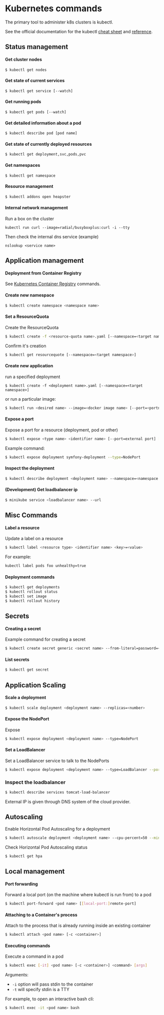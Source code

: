 # Kubernetes commands
The primary tool to administer k8s clusters is kubectl.

See the official documentation for the kubectl 
[cheat sheet](https://kubernetes.io/docs/reference/kubectl/cheatsheet/)
and 
[reference](https://kubernetes.io/docs/reference/).

## Status management
#### Get cluster nodes
```
$ kubectl get nodes
```

#### Get state of current services
```
$ kubectl get service [--watch]
```

#### Get running pods
```
$ kubectl get pods [--watch]
```

#### Get detailed information about a pod
```
$ kubectl describe pod [pod name]
```

#### Get state of currently deployed resources
```
$ kubectl get deployment,svc,pods,pvc
```

#### Get namespaces
```
$ kubectl get namespace
```

#### Resource management
```bash
$ kubectl addons open heapster
```

#### Internal network management
Run a box on the cluster
```
kubectl run curl --image=radial/busyboxplus:curl -i --tty
```
Then check the internal dns service (example)
```
nslookup <service name>
```

## Application management

#### Deployment from Container Registry

See [Kubernetes Container Registry](K8sContainerRegistry.md) commands.

#### Create new namespace
```bash
$ kubectl create namespace <namespace name>
```

#### Set a ResourceQuota
Create the ResourceQuota
```bash
$ kubectl create -f <resource-quota name>.yaml [--namespace=<target namespace>]
```
Confirm it's creation
```bash
$ kubectl get resourcequote [--namespace=<target namespace>]
```

#### Create new application
run a specified deployment
```
$ kubectl create -f <deployment name>.yaml [--namespace=<target namespace>]
```

or run a particular image:
```bash
$ kubectl run <desired name> --image=<docker image name> [--port=<portnumber>]
```

#### Expose a port
Expose a port for a resource (deployment, pod or other)
```bash
$ kubectl expose <type name> <identifier name> [--port=external port] [--target-port=container-port] [--type=service-type]
```
Example command:
```bash
$ kubectl expose deployment symfony-deployment --type=NodePort
```

#### Inspect the deployment
```bash
$ kubectl describe deployment <deployment name> --namespace=<namespace name>
```

#### (Development) Get loadbalancer ip
```bash
$ minikube service <loadbalancer name> --url
```

## Misc Commands

#### Label a resource
Update a label on a resource
```bash
$ kubectl label <resource type> <identifier name> <key>=<value>
```
For example:
```bash
kubectl label pods foo unhealthy=true
```

#### Deployment commands
```bash
$ kubectl get deployments
$ kubectl rollout status
$ kubectl set image
$ kubectl rollout history
```

## Secrets

#### Creating a secret
Example command for creating a secret
```bash
$ kubectl create secret generic <secret name> --from-literal=password=<somepassword>
```

#### List secrets
```bash
$ kubectl get secret
```


## Application Scaling

#### Scale a deployment
```bash
$ kubectl scale deployment <deployment name> --replicas=<number>
```

#### Expose the NodePort
Expose 
```bash
$ kubectl expose deployment <deployment name> --type=NodePort
```

#### Set a LoadBalancer
Set a LoadBalancer service to talk to the NodePorts
```bash
$ kubectl expose deployment <deployment name> --type=LoadBalancer --port=8080 --target-port=8080 --name <LoadBalancer service name>
```

### Inspect the loadbalancer
```bash
$ kubectl describe services tomcat-load-balancer
```
External IP is given through DNS system of the cloud provider.

## Autoscaling
Enable Horizontal Pod Autoscaling for a deployment
```bash
$ kubectl autoscale deployment <deployment name> --cpu-percent=50 --min=<min pods> --max=<max pods>
```

Check Horizontal Pod Autoscaling status
```bash
$ kubectl get hpa
```

## Local management

#### Port forwarding
Forward a local port (on the machine where kubectl is run from) to a pod
```bash
$ kubectl port-forward <pod name> [[local-port:]remote-port]
``` 

#### Attaching to a Container's process
Attach to the process that is already running inside an existing container
```bash
$ kubectl attach <pod name> [-c <container>]
```

#### Executing commands
Execute a command in a pod
```bash
$ kubectl exec [-it] <pod name> [-c <container>] <command> [args]
```
Arguments: 
- `-i` option will pass stdin to the container
- `-t` will specify stdin is a TTY

For example, to open an interactive bash cli:
```bash
$ kubectl exec -it <pod name> bash
```
